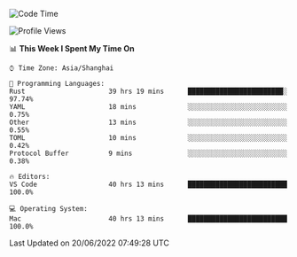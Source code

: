 <!--START_SECTION:waka-->
![Code Time](http://img.shields.io/badge/Code%20Time-1%2C417%20hrs%2030%20mins-blue)

![Profile Views](http://img.shields.io/badge/Profile%20Views-13-blue)

📊 **This Week I Spent My Time On** 

```text
⌚︎ Time Zone: Asia/Shanghai

💬 Programming Languages: 
Rust                     39 hrs 19 mins      ████████████████████████░   97.74% 
YAML                     18 mins             ░░░░░░░░░░░░░░░░░░░░░░░░░   0.75% 
Other                    13 mins             ░░░░░░░░░░░░░░░░░░░░░░░░░   0.55% 
TOML                     10 mins             ░░░░░░░░░░░░░░░░░░░░░░░░░   0.42% 
Protocol Buffer          9 mins              ░░░░░░░░░░░░░░░░░░░░░░░░░   0.38%

🔥 Editors: 
VS Code                  40 hrs 13 mins      █████████████████████████   100.0%

💻 Operating System: 
Mac                      40 hrs 13 mins      █████████████████████████   100.0%

```


 Last Updated on 20/06/2022 07:49:28 UTC
<!--END_SECTION:waka-->
